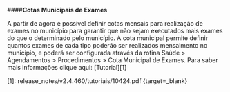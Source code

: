 ####**Cotas Municipais de Exames**

A partir de agora é possível definir cotas mensais para realização de exames no município para garantir que não sejam executados mais exames do que o determinado pelo município.
A cota municipal permite definir quantos exames de cada tipo poderão ser realizados mensalmento no município, e poderá ser configurada através da rotina Saúde > Agendamentos > Procedimentos > Cota Municipal de Exames.
Para saber mais informações clique aqui: [Tutorial][1]

[1]: release_notes/v2.4.460/tutoriais/10424.pdf {target=_blank}
